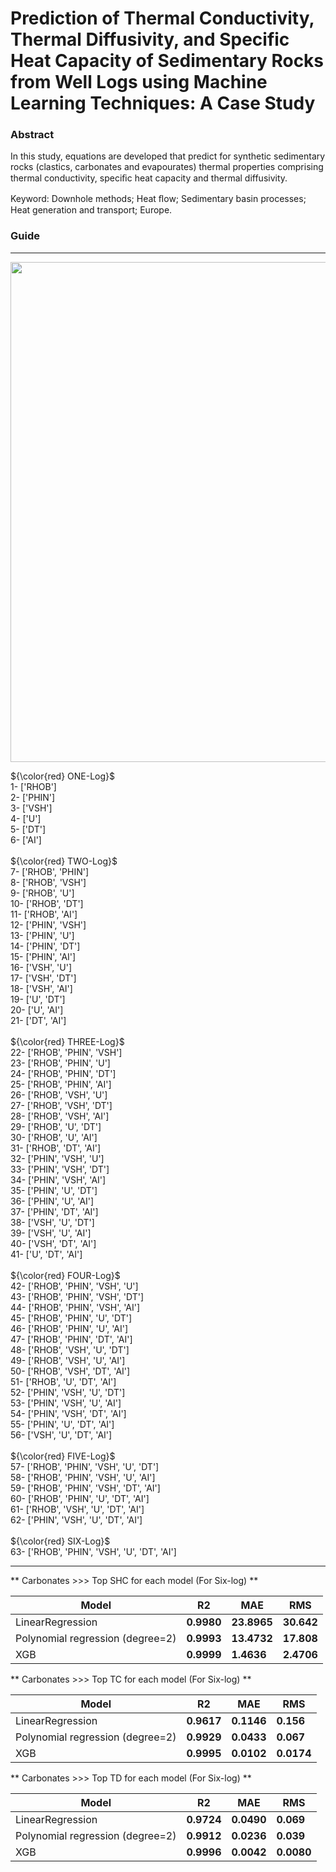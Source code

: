 # Prediction of Thermal Conductivity, Thermal Diffusivity, and Specific Heat Capacity of Sedimentary Rocks from Well Logs using Machine Learning Techniques: A Case Study
### Abstract <br />
In this study, equations are developed that predict for synthetic sedimentary rocks (clastics,
carbonates and evapourates) thermal properties comprising thermal conductivity, speciﬁc heat
capacity and thermal diffusivity.

Keyword: Downhole methods; Heat ﬂow; Sedimentary basin processes; Heat generation and transport; Europe. 

### Guide <br />
<hr />
<p align="center">
  <img width="800" src="https://github.com/Esfahani98/SHC-TC-TD-Prediction-using-petrophysical-well-logs/blob/main/img/fig-guide.jpg" />
</p>

${\color{red} ONE-Log}$   <br />
1-  ['RHOB'] <br />
2-  ['PHIN'] <br />
3-  ['VSH']<br />
4-  ['U'] <br />
5-  ['DT'] <br />
6-  ['AI'] <br />
<br />
${\color{red} TWO-Log}$	 <br />
7-  ['RHOB', 'PHIN'] <br />
8-  ['RHOB', 'VSH'] <br />
9-  ['RHOB', 'U'] <br />
10- ['RHOB', 'DT'] <br />
11- ['RHOB', 'AI'] <br />
12- ['PHIN', 'VSH'] <br />
13- ['PHIN', 'U'] <br />
14- ['PHIN', 'DT'] <br />
15- ['PHIN', 'AI'] <br />
16- ['VSH', 'U'] <br />
17- ['VSH', 'DT'] <br />
18- ['VSH', 'AI'] <br />
19- ['U', 'DT'] <br />
20- ['U', 'AI'] <br />
21- ['DT', 'AI'] <br />
<br />
${\color{red} THREE-Log}$	 <br />
22- ['RHOB', 'PHIN', 'VSH'] <br />
23- ['RHOB', 'PHIN', 'U'] <br />
24- ['RHOB', 'PHIN', 'DT'] <br />
25- ['RHOB', 'PHIN', 'AI'] <br />
26- ['RHOB', 'VSH', 'U'] <br />
27- ['RHOB', 'VSH', 'DT'] <br />
28- ['RHOB', 'VSH', 'AI'] <br />
29- ['RHOB', 'U', 'DT'] <br />
30- ['RHOB', 'U', 'AI'] <br />
31- ['RHOB', 'DT', 'AI'] <br />
32- ['PHIN', 'VSH', 'U'] <br />
33- ['PHIN', 'VSH', 'DT'] <br />
34- ['PHIN', 'VSH', 'AI'] <br />
35- ['PHIN', 'U', 'DT'] <br />
36- ['PHIN', 'U', 'AI'] <br />
37- ['PHIN', 'DT', 'AI'] <br />
38- ['VSH', 'U', 'DT'] <br />
39- ['VSH', 'U', 'AI'] <br />
40- ['VSH', 'DT', 'AI'] <br />
41- ['U', 'DT', 'AI'] <br />
<br />
${\color{red} FOUR-Log}$	 <br />
42- ['RHOB', 'PHIN', 'VSH', 'U'] <br />
43- ['RHOB', 'PHIN', 'VSH', 'DT'] <br />
44- ['RHOB', 'PHIN', 'VSH', 'AI'] <br />
45- ['RHOB', 'PHIN', 'U', 'DT'] <br />
46- ['RHOB', 'PHIN', 'U', 'AI'] <br />
47- ['RHOB', 'PHIN', 'DT', 'AI'] <br />
48- ['RHOB', 'VSH', 'U', 'DT'] <br />
49- ['RHOB', 'VSH', 'U', 'AI'] <br />
50- ['RHOB', 'VSH', 'DT', 'AI'] <br />
51- ['RHOB', 'U', 'DT', 'AI'] <br />
52- ['PHIN', 'VSH', 'U', 'DT'] <br />
53- ['PHIN', 'VSH', 'U', 'AI'] <br />
54- ['PHIN', 'VSH', 'DT', 'AI'] <br />
55- ['PHIN', 'U', 'DT', 'AI'] <br />
56- ['VSH', 'U', 'DT', 'AI'] <br />
<br />
${\color{red} FIVE-Log}$	 <br />
57- ['RHOB', 'PHIN', 'VSH', 'U', 'DT'] <br />
58- ['RHOB', 'PHIN', 'VSH', 'U', 'AI'] <br />
59- ['RHOB', 'PHIN', 'VSH', 'DT', 'AI'] <br />
60- ['RHOB', 'PHIN', 'U', 'DT', 'AI'] <br />
61- ['RHOB', 'VSH', 'U', 'DT', 'AI'] <br />
62- ['PHIN', 'VSH', 'U', 'DT', 'AI'] <br />
<br />
${\color{red} SIX-Log}$	 <br />
63- ['RHOB', 'PHIN', 'VSH', 'U', 'DT', 'AI'] <br />
<hr />
** Carbonates >>> Top SHC for each model (For Six-log) **

| Model                                         | R2          | MAE            |      RMS       | 
|-----------------------------------------------|:----------: |--------------- |----------------|
| LinearRegression                              | **0.9980**  | **23.8965**    | **30.642**     | 
| Polynomial regression (degree=2)              | **0.9993**  | **13.4732**    | **17.808**     |
| XGB                                           | **0.9999**  | **1.4636**     | **2.4706**     | 

** Carbonates >>> Top TC for each model (For Six-log) **

| Model                                         | R2           | MAE            |      RMS       | 
|-----------------------------------------------|:----------:  |--------------- |----------------|
| LinearRegression                              | **0.9617**   | **0.1146**     | **0.156**      | 
| Polynomial regression (degree=2)              | **0.9929**   | **0.0433**     | **0.067**      |
| XGB                                           | **0.9995**   | **0.0102**     | **0.0174**     | 


** Carbonates >>> Top TD for each model (For Six-log) **

| Model                                         | R2          | MAE           |      RMS   | 
|-----------------------------------------------|:----------: |---------------|----------------|
| LinearRegression                              | **0.9724**  | **0.0490**    | **0.069**      | 
| Polynomial regression (degree=2)              | **0.9912**  | **0.0236**    | **0.039**      |
| XGB                                           | **0.9996**  | **0.0042**    | **0.0080**     | 


